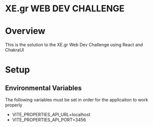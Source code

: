 # XE.gr WEB DEV CHALLENGE

# Overview

This is the solution to the XE.gr Web Dev Challenge using React and ChakraUI

# Setup
## Environmental Variables
The following variables must be set in order for the applicaiton to work properly
- VITE_PROPERTIES_API_URL=localhost
- VITE_PROPERTIES_API_PORT=3456

